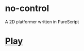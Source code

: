 # no-control
A 2D platformer written in PureScript

[Play](https://boris-marinov.github.io/no-control/)
===
